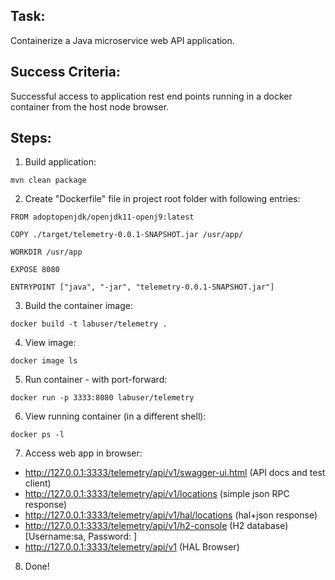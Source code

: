 ## Task:

Containerize a Java microservice web API application.

## Success Criteria:

Successful access to application rest end points running in a docker container from the host node browser.

## Steps:


1.  Build application:

```mvn clean package```

2. Create "Dockerfile" file in project root folder with following entries:

```FROM adoptopenjdk/openjdk11-openj9:latest```

```COPY ./target/telemetry-0.0.1-SNAPSHOT.jar /usr/app/```

```WORKDIR /usr/app```

```EXPOSE 8080```

```ENTRYPOINT ["java", "-jar", "telemetry-0.0.1-SNAPSHOT.jar"]```


3. Build the container image: 

```docker build -t labuser/telemetry .```

4. View image:

```docker image ls```

5. Run container - with port-forward:

```docker run -p 3333:8080 labuser/telemetry```

6. View running container (in a different shell):

```docker ps -l```

7. Access web app in browser:

- http://127.0.0.1:3333/telemetry/api/v1/swagger-ui.html	(API docs and test client)
- http://127.0.0.1:3333/telemetry/api/v1/locations 		(simple json RPC response)
- http://127.0.0.1:3333/telemetry/api/v1/hal/locations 		(hal+json response)
- http://127.0.0.1:3333/telemetry/api/v1/h2-console		(H2 database) [Username:sa, Password: ]
- http://127.0.0.1:3333/telemetry/api/v1			(HAL Browser)

8. Done!

